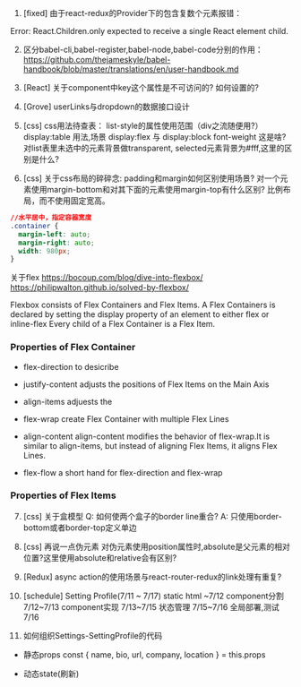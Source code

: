 1. [fixed] 由于react-redux的Provider下的包含复数个元素报错：

Error: React.Children.only expected to receive a single React element child.

2. 区分babel-cli,babel-register,babel-node,babel-code分别的作用：
https://github.com/thejameskyle/babel-handbook/blob/master/translations/en/user-handbook.md

3. [React] 关于component中key这个属性是不可访问的? 如何设置的?

4. [Grove] userLinks与dropdown的数据接口设计

5. [css] css用法待查表：
list-style的属性使用范围（div之流随便用?）
display:table 用法,场景
display:flex 与 display:block
font-weight 这是啥?
对list表里未选中的元素背景做transparent, selected元素背景为#fff,这里的区别是什么?

6. [css] 关于css布局的碎碎念:
padding和margin如何区别使用场景?
对一个元素使用margin-bottom和对其下面的元素使用margin-top有什么区别?
比例布局，而不使用固定宽高。
```css
//水平居中，指定容器宽度
.container {
  margin-left: auto;
  margin-right: auto;
  width: 980px;
}
```
关于flex
https://bocoup.com/blog/dive-into-flexbox/
https://philipwalton.github.io/solved-by-flexbox/

Flexbox consists of Flex Containers and Flex Items.
A Flex Containers is declared by setting the display property of an element to either flex or inline-flex
Every child of a Flex Container is a Flex Item.

### Properties of Flex Container
+ flex-direction
to desicribe

+ justify-content
adjusts the positions of Flex Items on the Main Axis

+ align-items
adjuests the

+ flex-wrap
create Flex Container with multiple Flex Lines

+ align-content
align-content modifies the behavior of flex-wrap.It is similar to align-items, but instead of
aligning Flex Items, it aligns Flex Lines.

+ flex-flow
a short hand for flex-direction and flex-wrap

### Properties of Flex Items


7. [css] 关于盒模型
Q: 如何使两个盒子的border line重合?
A: 只使用border-bottom或者border-top定义单边

8. [css] 再说一点伪元素
对伪元素使用position属性时,absolute是父元素的相对位置?这里使用absolute和relative会有区别?

9. [Redux] async action的使用场景与react-router-redux的link处理有重复?

100. [schedule] Setting Profile(7/11 ~ 7/17)
static html   ~7/12
component分割 7/12~7/13
component实现 7/13~7/15
状态管理      7/15~7/16
全局部署,测试  7/16

101. 如何组织Settings-SettingProfile的代码
+ 静态props
const { name, bio, url, company, location }  = this.props

+ 动态state(刷新)
